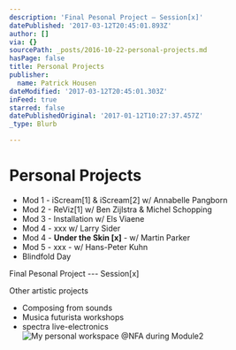 ```yaml
---
description: 'Final Pesonal Project — Session[x]'
datePublished: '2017-03-12T20:45:01.893Z'
author: []
via: {}
sourcePath: _posts/2016-10-22-personal-projects.md
hasPage: false
title: Personal Projects
publisher:
  name: Patrick Housen
dateModified: '2017-03-12T20:45:01.303Z'
inFeed: true
starred: false
datePublishedOriginal: '2017-01-12T10:27:37.457Z'
_type: Blurb

---
```

# Personal Projects

* Mod 1 - iScream\[1\] & iScream\[2\] w/ Annabelle Pangborn
* Mod 2 - ReViz\[1\] w/ Ben Zijlstra & Michel Schopping
* Mod 3 - Installation w/ Els Viaene
* Mod 4 - xxx w/ Larry Sider
* Mod 4 - **Under the Skin \[x\]** - w/ Martin Parker
* Mod 5 - xxx - w/ Hans-Peter Kuhn
* Blindfold Day

Final Pesonal Project --- Session\[x\]

Other artistic projects

* Composing from sounds
* Musica futurista workshops
* spectra live-electronics
![My personal workspace @NFA during Module2 ](https://the-grid-user-content.s3-us-west-2.amazonaws.com/663f1065-15f2-4b41-8cfb-048a60f54162.jpg)